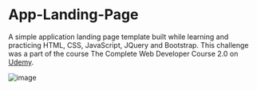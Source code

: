 # App-Landing-Page
A simple application landing page template built while learning and practicing HTML, CSS, JavaScript, JQuery and Bootstrap. This challenge was a part of the course The Complete Web Developer Course 2.0 on  [Udemy](https://www.udemy.com/the-complete-web-developer-course-2/).

![image](https://user-images.githubusercontent.com/33088990/55243263-e33f9600-524f-11e9-85a0-a306d5af189e.png)
